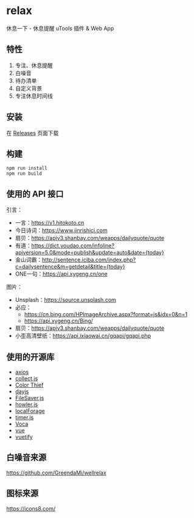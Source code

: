 # relax

休息一下 - 休息提醒 uTools 插件 & Web App

## 特性

1. 专注、休息提醒
2. 白噪音
3. 待办清单
4. 自定义背景
5. 专注休息时间线

## 安装

在 [Releases](https://github.com/trentlee0/relax/releases) 页面下载

## 构建

```shell
npm run install
npm run build
```

## 使用的 API 接口

引言：
- 一言：https://v1.hitokoto.cn
- 今日诗词：https://www.jinrishici.com
- 扇贝：https://apiv3.shanbay.com/weapps/dailyquote/quote
- 有道：https://dict.youdao.com/infoline?apiversion=5.0&mode=publish&update=auto&date={today}
- 金山词霸：http://sentence.iciba.com/index.php?c=dailysentence&m=getdetail&title={today}
- ONE一句：https://api.xygeng.cn/one

图片：
- Unsplash：https://source.unsplash.com
- 必应：
  - https://cn.bing.com/HPImageArchive.aspx?format=js&idx=0&n=1
  - https://api.xygeng.cn/Bing/
- 扇贝：https://apiv3.shanbay.com/weapps/dailyquote/quote
- 小歪高清壁纸：https://api.ixiaowai.cn/gqapi/gqapi.php

## 使用的开源库

- [axios](https://github.com/axios/axios)
- [collect.js](https://github.com/ecrmnn/collect.js)
- [Color Thief](https://github.com/lokesh/color-thief)
- [dayjs](https://github.com/iamkun/dayjs)
- [FileSaver.js](https://github.com/eligrey/FileSaver.js)
- [howler.js](https://github.com/goldfire/howler.js)
- [localForage](https://github.com/localForage/localForage)
- [timer.js](https://github.com/husa/timer.js)
- [Voca](https://github.com/panzerdp/voca)
- [vue](https://github.com/vuejs/vue)
- [vuetify](https://github.com/vuetifyjs/vuetify)

## 白噪音来源

https://github.com/GreendaMi/wellrelax

## 图标来源

https://icons8.com/
